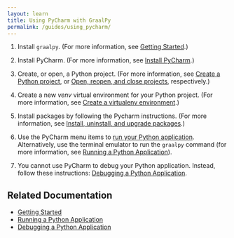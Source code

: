 ```yaml
---
layout: learn
title: Using PyCharm with GraalPy
permalink: /guides/using_pycharm/
---
```


1. Install `graalpy`. 
(For more information, see [Getting Started](/getting_started/).)

2. Install PyCharm.
(For more information, see [Install PyCharm](https://www.jetbrains.com/help/pycharm/installation-guide.html).)

3. Create, or open, a Python project.
(For more information, see [Create a Python project](https://www.jetbrains.com/help/pycharm/creating-empty-project.html), or [Open, reopen, and close projects](https://www.jetbrains.com/help/pycharm/open-projects.html), respectively.)

4. Create a new _venv_ virtual environment for your Python project.
(For more information, see [Create a virtualenv environment](https://www.jetbrains.com/help/pycharm/creating-virtual-environment.html#python_create_virtual_env).)

5. Install packages by following the Pycharm instructions.
(For more information, see [Install, uninstall, and upgrade packages](https://www.jetbrains.com/help/pycharm/installing-uninstalling-and-upgrading-packages.html).)

6. Use the PyCharm menu items to [run your Python application](https://www.jetbrains.com/help/pycharm/running-applications.html). 
Alternatively, use the terminal emulator to run the `graalpy` command (for more information, see [Running a Python Application](/guides/running_a_python_application/)).

7. You cannot use PyCharm to debug your Python application.
Instead, follow these instructions: [Debugging a Python Application](/guides/debugging_a_python_application/).

## Related Documentation
* [Getting Started](/getting_started/)
* [Running a Python Application](/guides/running_a_python_application/)
* [Debugging a Python Application](/guides/debugging_a_python_application/)